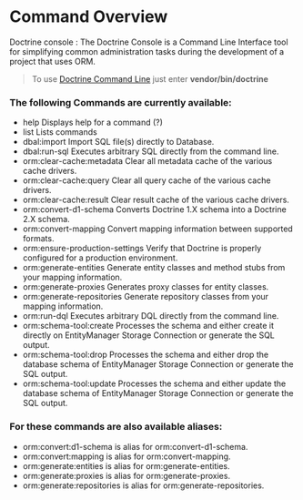 # Command Overview

Doctrine console
: The Doctrine Console is a Command Line Interface tool for simplifying common administration tasks during the development of a project that uses ORM.

> To use [Doctrine Command Line](https://www.doctrine-project.org/projects/doctrine-orm/en/2.8/reference/tools.html) just enter **vendor/bin/doctrine**

### The following Commands are currently available:

- help Displays help for a command (?)
- list Lists commands
- dbal:import Import SQL file(s) directly to Database.
- dbal:run-sql Executes arbitrary SQL directly from the command line.
- orm:clear-cache:metadata Clear all metadata cache of the various cache drivers.
- orm:clear-cache:query Clear all query cache of the various cache drivers.
- orm:clear-cache:result Clear result cache of the various cache drivers.
- orm:convert-d1-schema Converts Doctrine 1.X schema into a Doctrine 2.X schema.
- orm:convert-mapping Convert mapping information between supported formats.
- orm:ensure-production-settings Verify that Doctrine is properly configured for a production environment.
- orm:generate-entities Generate entity classes and method stubs from your mapping information.
- orm:generate-proxies Generates proxy classes for entity classes.
- orm:generate-repositories Generate repository classes from your mapping information.
- orm:run-dql Executes arbitrary DQL directly from the command line.
- orm:schema-tool:create Processes the schema and either create it directly on EntityManager Storage Connection or generate the SQL output.
- orm:schema-tool:drop Processes the schema and either drop the database schema of EntityManager Storage Connection or generate the SQL output.
- orm:schema-tool:update Processes the schema and either update the database schema of EntityManager Storage Connection or generate the SQL output.

### For these commands are also available aliases:

- orm:convert:d1-schema is alias for orm:convert-d1-schema.
- orm:convert:mapping is alias for orm:convert-mapping.
- orm:generate:entities is alias for orm:generate-entities.
- orm:generate:proxies is alias for orm:generate-proxies.
- orm:generate:repositories is alias for orm:generate-repositories.
